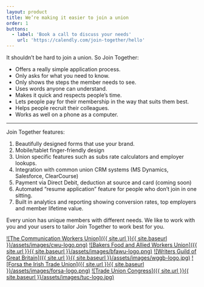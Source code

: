 ```yaml
---
layout: product
title: We’re making it easier to join a union
order: 1
buttons:
  - label: 'Book a call to discuss your needs'
    url: 'https://calendly.com/join-together/hello'
---
```


It shouldn’t be hard to join a union. So Join Together:

- Offers a really simple application process.
- Only asks for what you need to know.
- Only shows the steps the member needs to see.
- Uses words anyone can understand.
- Makes it quick and respects people’s time.
- Lets people pay for their membership in the way that suits them best.
- Helps people recruit their colleagues.
- Works as well on a phone as a computer.

---

Join Together features:

1. Beautifully designed forms that use your brand.
2. Mobile/tablet finger-friendly design
3. Union specific features such as subs rate calculators and employer lookups.
4. Integration with common union CRM systems (MS Dynamics, Salesforce, ClearCourse)
5. Payment via Direct Debit, deduction at source and card (coming soon)
6. Automated “resume application” feature for people who don’t join in one sitting.
7. Built in analytics and reporting showing conversion rates, top employers and member lifetime value.

Every union has unique members with different needs. We like to work with you and your users to tailor Join Together to work best for you.

[![The Communication Workers Union]({{ site.url }}{{ site.baseurl }}/assets/images/cwu-logo.png)](https://www.cwu.org)
[![Bakers Food and Allied Workers Union]({{ site.url }}{{ site.baseurl }}/assets/images/bfawu-logo.png)](https://www.bfawu.org)
[![Writers Guild of Great Britain]({{ site.url }}{{ site.baseurl }}/assets/images/wggb-logo.jpg)](https://writersguild.org.uk)
[![Forsa the Irish Trade Union]({{ site.url }}{{ site.baseurl }}/assets/images/forsa-logo.png)](https://www.forsa.ie)
[![Trade Union Congress]({{ site.url }}{{ site.baseurl }}/assets/images/tuc-logo.jpg)](https://www.tuc.org.uk)
